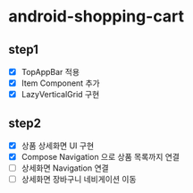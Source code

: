 # android-shopping-cart

## step1

- [x] TopAppBar 적용
- [x] Item Component 추가
- [x] LazyVerticalGrid 구현

## step2

- [x] 상품 상세화면 UI 구현
- [x] Compose Navigation 으로 상품 목록까지 연결
- [ ] 상세화면 Navigation 연결
- [ ] 상세화면 장바구니 네비게이션 이동
